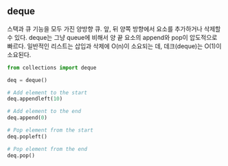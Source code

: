 ## deque

스택과 큐 기능을 모두 가진 양방향 큐. 앞, 뒤 양쪽 방향에서 요소를 추가하거나 삭제할 수 있다. deque는 그냥 queue에 비해서 양 끝 요소의 append와 pop이 압도적으로 빠르다. 일반적인 리스트는 삽입과 삭제에 O(n)이 소요되는 데, 데크(deque)는 O(1)이 소요된다.

```python
from collections import deque

deq = deque()

# Add element to the start
deq.appendleft(10)

# Add element to the end
deq.append(0)

# Pop element from the start
deq.popleft()

# Pop element from the end
deq.pop()
```
